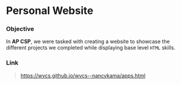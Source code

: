# Personal Website

### Objective
In **AP CSP**, we were tasked with creating a website to showcase the different projects we completed while displaying base level `HTML` skills.

### Link
> https://wvcs.github.io/wvcs--nancykama/apps.html
